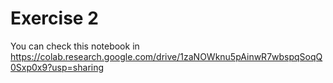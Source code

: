 # Exercise 2

You can check this notebook in https://colab.research.google.com/drive/1zaNOWknu5pAinwR7wbspqSoqQ0Sxp0x9?usp=sharing
